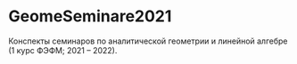 # GeomeSeminare2021

Конспекты семинаров по аналитической геометрии и линейной алгебре (1 курс ФЭФМ; 2021 – 2022).
